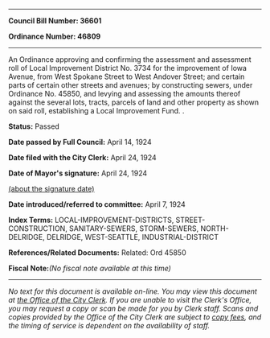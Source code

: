 

********

**Council Bill Number: 36601**
   
**Ordinance Number: 46809**
********

 An Ordinance approving and confirming the assessment and assessment roll of Local Improvement District No. 3734 for the improvement of Iowa Avenue, from West Spokane Street to West Andover Street; and certain parts of certain other streets and avenues; by constructing sewers, under Ordinance No. 45850, and levying and assessing the amounts thereof against the several lots, tracts, parcels of land and other property as shown on said roll, establishing a Local Improvement Fund. .

**Status:** Passed
   
**Date passed by Full Council:** April 14, 1924
   
**Date filed with the City Clerk:** April 24, 1924
   
**Date of Mayor's signature:** April 24, 1924
   
[(about the signature date)](/~public/approvaldate.htm)
   
   
   
**Date introduced/referred to committee:** April 7, 1924
   
   
**Index Terms:** LOCAL-IMPROVEMENT-DISTRICTS, STREET-CONSTRUCTION, SANITARY-SEWERS, STORM-SEWERS, NORTH-DELRIDGE, DELRIDGE, WEST-SEATTLE, INDUSTRIAL-DISTRICT

**References/Related Documents:** Related: Ord 45850

**Fiscal Note:**_(No fiscal note available at this time)_
********

_No text for this document is available on-line. You may view this document at [the Office of the City Clerk](http://www.seattle.gov/leg/clerk/contactUs.htm). If you are unable to visit the Clerk's Office, you may request a copy or scan be made for you by Clerk staff. Scans and copies provided by the Office of the City Clerk are subject to [copy fees](http://clerk.seattle.gov/~public/clerkfees.htm), and the timing of service is dependent on the availability of staff._

